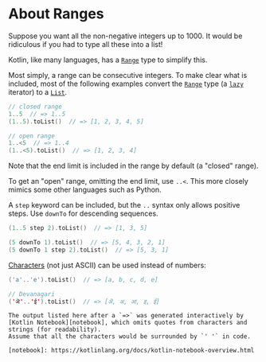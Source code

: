 # About Ranges

Suppose you want all the non-negative integers up to 1000.
It would be ridiculous if you had to type all these into a list!

Kotlin, like many languages, has a [`Range`][ref-range] type to simplify this.

Most simply, a range can be consecutive integers.
To make clear what is included, most of the following examples convert the [`Range`][ref-range-lib] type (a [`lazy`][wiki-lazy] iterator) to a [`List`][concept-list].

```kotlin
// closed range
1..5  // => 1..5
(1..5).toList()  // => [1, 2, 3, 4, 5]

// open range
1..<5  // => 1..4
(1..<5).toList()  // => [1, 2, 3, 4]
```

Note that the end limit is included in the range by default (a "closed" range).

To get an "open" range, omitting the end limit, use `..<`.
This more closely mimics some other languages such as Python.

A `step` keyword can be included, but the `..` syntax only allows positive steps.
Use `downTo` for descending sequences.

```kotlin
(1..5 step 2).toList()  // => [1, 3, 5]

(5 downTo 1).toList()  // => [5, 4, 3, 2, 1]
(5 downTo 1 step 2).toList()  // => [5, 3, 1]
```

[Characters][concept-chars] (not just ASCII) can be used instead of numbers:

```kotlin
('a'..'e').toList()  // => [a, b, c, d, e]

// Devanagari
('ऄ'..'ई').toList()  // => [ऄ, अ, आ, इ, ई]
```

~~~~exercism/note
The output listed here after a `=>` was generated interactively by [Kotlin Notebook][notebook], which omits quotes from characters and strings (for readability).
Assume that all the characters would be surrounded by `' '` in code.

[notebook]: https://kotlinlang.org/docs/kotlin-notebook-overview.html
~~~~

[ref-range]: https://kotlinlang.org/docs/ranges.html#range
[ref-range-lib]: https://kotlinlang.org/api/core/kotlin-stdlib/kotlin.ranges/
[wiki-lazy]: https://en.wikipedia.org/wiki/Lazy_evaluation
[concept-list]: https://exercism.org/tracks/kotlin/concepts/lists
[concept-chars]: https://exercism.org/tracks/kotlin/concepts/chars
